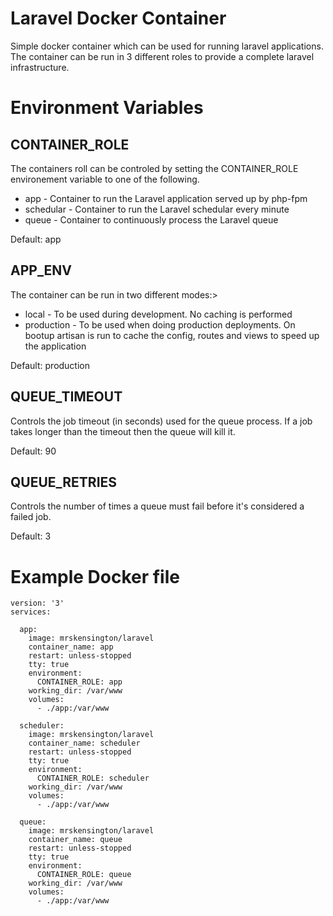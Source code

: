 # Laravel Docker Container

Simple docker container which can be used for running laravel applications. The container can be run in 3 different roles to provide a complete laravel infrastructure. 

# Environment Variables

## CONTAINER_ROLE
The containers roll can be controled by setting the CONTAINER_ROLE environement variable to one of the following.

- app - Container to run the Laravel application served up by php-fpm
- schedular - Container  to run the Laravel schedular every minute
- queue - Container to continuously process the Laravel queue

Default: app

## APP_ENV
The container can be run in two different modes:>

- local - To be used during development. No caching is performed
- production - To be used when doing production deployments. On bootup artisan is run to cache the config, routes and views to speed up the application

Default: production

## QUEUE_TIMEOUT
Controls the job timeout (in seconds) used for the queue process. If a job takes longer than the timeout then the queue will kill it.

Default: 90

## QUEUE_RETRIES
Controls the number of times a queue must fail before it's considered a failed job.

Default: 3

# Example Docker file
    version: '3'
    services:
    
      app:
        image: mrskensington/laravel
        container_name: app
        restart: unless-stopped
        tty: true
        environment:
          CONTAINER_ROLE: app
        working_dir: /var/www
        volumes:
          - ./app:/var/www
    
      scheduler:
        image: mrskensington/laravel
        container_name: scheduler
        restart: unless-stopped
        tty: true
        environment:
          CONTAINER_ROLE: scheduler
        working_dir: /var/www
        volumes:
          - ./app:/var/www
    
      queue:
        image: mrskensington/laravel
        container_name: queue
        restart: unless-stopped
        tty: true
        environment:
          CONTAINER_ROLE: queue
        working_dir: /var/www
        volumes:
          - ./app:/var/www
